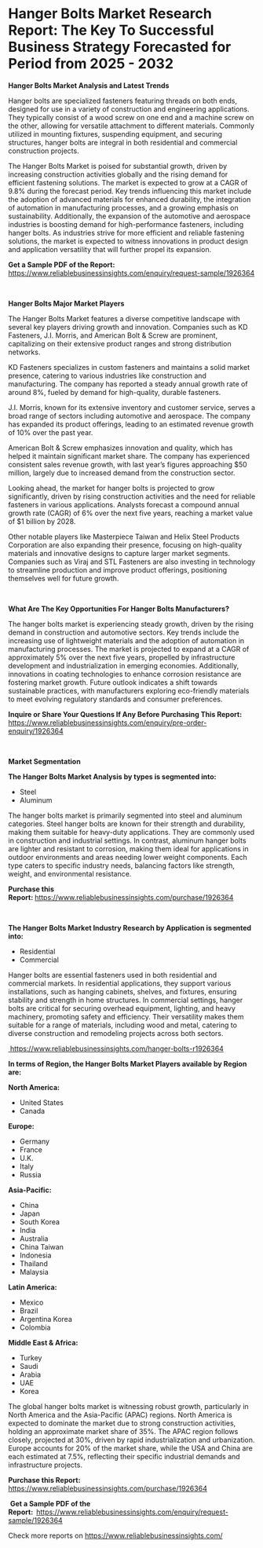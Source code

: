 <p><h1>Hanger Bolts Market Research Report: The Key To Successful Business Strategy Forecasted for Period from 2025 - 2032</h1></p><p><strong>Hanger Bolts Market Analysis and Latest Trends</strong></p>
<p><p>Hanger bolts are specialized fasteners featuring threads on both ends, designed for use in a variety of construction and engineering applications. They typically consist of a wood screw on one end and a machine screw on the other, allowing for versatile attachment to different materials. Commonly utilized in mounting fixtures, suspending equipment, and securing structures, hanger bolts are integral in both residential and commercial construction projects.</p><p>The Hanger Bolts Market is poised for substantial growth, driven by increasing construction activities globally and the rising demand for efficient fastening solutions. The market is expected to grow at a CAGR of 9.8% during the forecast period. Key trends influencing this market include the adoption of advanced materials for enhanced durability, the integration of automation in manufacturing processes, and a growing emphasis on sustainability. Additionally, the expansion of the automotive and aerospace industries is boosting demand for high-performance fasteners, including hanger bolts. As industries strive for more efficient and reliable fastening solutions, the market is expected to witness innovations in product design and application versatility that will further propel its expansion.</p></p>
<p><strong>Get a Sample PDF of the Report:&nbsp;</strong> <a href="https://www.reliablebusinessinsights.com/enquiry/request-sample/1926364?utm_campaign=3148&utm_medium=2&utm_source=Github&utm_content=ia&utm_term=28032025&utm_id=hanger-bolts">https://www.reliablebusinessinsights.com/enquiry/request-sample/1926364</a></p>
<p>&nbsp;</p>
<p><strong>Hanger Bolts Major Market Players</strong></p>
<p><p>The Hanger Bolts Market features a diverse competitive landscape with several key players driving growth and innovation. Companies such as KD Fasteners, J.I. Morris, and American Bolt & Screw are prominent, capitalizing on their extensive product ranges and strong distribution networks. </p><p>KD Fasteners specializes in custom fasteners and maintains a solid market presence, catering to various industries like construction and manufacturing. The company has reported a steady annual growth rate of around 8%, fueled by demand for high-quality, durable fasteners.</p><p>J.I. Morris, known for its extensive inventory and customer service, serves a broad range of sectors including automotive and aerospace. The company has expanded its product offerings, leading to an estimated revenue growth of 10% over the past year.</p><p>American Bolt & Screw emphasizes innovation and quality, which has helped it maintain significant market share. The company has experienced consistent sales revenue growth, with last year’s figures approaching $50 million, largely due to increased demand from the construction sector.</p><p>Looking ahead, the market for hanger bolts is projected to grow significantly, driven by rising construction activities and the need for reliable fasteners in various applications. Analysts forecast a compound annual growth rate (CAGR) of 6% over the next five years, reaching a market value of $1 billion by 2028. </p><p>Other notable players like Masterpiece Taiwan and Helix Steel Products Corporation are also expanding their presence, focusing on high-quality materials and innovative designs to capture larger market segments. Companies such as Viraj and STL Fasteners are also investing in technology to streamline production and improve product offerings, positioning themselves well for future growth.</p></p>
<p>&nbsp;</p>
<p><strong>What Are The Key Opportunities For Hanger Bolts Manufacturers?</strong></p>
<p><p>The hanger bolts market is experiencing steady growth, driven by the rising demand in construction and automotive sectors. Key trends include the increasing use of lightweight materials and the adoption of automation in manufacturing processes. The market is projected to expand at a CAGR of approximately 5% over the next five years, propelled by infrastructure development and industrialization in emerging economies. Additionally, innovations in coating technologies to enhance corrosion resistance are fostering market growth. Future outlook indicates a shift towards sustainable practices, with manufacturers exploring eco-friendly materials to meet evolving regulatory standards and consumer preferences.</p></p>
<p><strong>Inquire or Share Your Questions If Any Before Purchasing This Report:</strong> <a href="https://www.reliablebusinessinsights.com/enquiry/pre-order-enquiry/1926364?utm_campaign=3148&utm_medium=2&utm_source=Github&utm_content=ia&utm_term=28032025&utm_id=hanger-bolts">https://www.reliablebusinessinsights.com/enquiry/pre-order-enquiry/1926364</a></p>
<p>&nbsp;</p>
<p><strong>Market Segmentation</strong></p>
<p><strong>The Hanger Bolts Market Analysis by types is segmented into:</strong></p>
<p><ul><li>Steel</li><li>Aluminum</li></ul></p>
<p><p>The hanger bolts market is primarily segmented into steel and aluminum categories. Steel hanger bolts are known for their strength and durability, making them suitable for heavy-duty applications. They are commonly used in construction and industrial settings. In contrast, aluminum hanger bolts are lighter and resistant to corrosion, making them ideal for applications in outdoor environments and areas needing lower weight components. Each type caters to specific industry needs, balancing factors like strength, weight, and environmental resistance.</p></p>
<p><strong>Purchase this Report:&nbsp;</strong><a href="https://www.reliablebusinessinsights.com/purchase/1926364?utm_campaign=3148&utm_medium=2&utm_source=Github&utm_content=ia&utm_term=28032025&utm_id=hanger-bolts">https://www.reliablebusinessinsights.com/purchase/1926364</a></p>
<p>&nbsp;</p>
<p><strong>The Hanger Bolts Market Industry Research by Application is segmented into:</strong></p>
<p><ul><li>Residential</li><li>Commercial</li></ul></p>
<p><p>Hanger bolts are essential fasteners used in both residential and commercial markets. In residential applications, they support various installations, such as hanging cabinets, shelves, and fixtures, ensuring stability and strength in home structures. In commercial settings, hanger bolts are critical for securing overhead equipment, lighting, and heavy machinery, promoting safety and efficiency. Their versatility makes them suitable for a range of materials, including wood and metal, catering to diverse construction and remodeling projects across both sectors.</p></p>
<p><a href="https://www.reliablebusinessinsights.com/hanger-bolts-r1926364?utm_campaign=3148&utm_medium=2&utm_source=Github&utm_content=ia&utm_term=28032025&utm_id=hanger-bolts">&nbsp;https://www.reliablebusinessinsights.com/hanger-bolts-r1926364</a></p>
<p><strong>In terms of Region, the Hanger Bolts Market Players available by Region are:</strong></p>
<p>
    <p> <strong> North America: </strong>
        <ul>
            <li>United States</li>
            <li>Canada</li>
        </ul>
        </p> 
    <p> <strong> Europe: </strong>
        <ul>
            <li>Germany</li>
            <li>France</li>
            <li>U.K.</li>
            <li>Italy</li>
            <li>Russia</li>
        </ul>
        </p> 
    <p> <strong> Asia-Pacific: </strong>
        <ul>
            <li>China</li>
            <li>Japan</li>
            <li>South Korea</li>
            <li>India</li>
            <li>Australia</li>
            <li>China Taiwan</li>
            <li>Indonesia</li>
            <li>Thailand</li>
            <li>Malaysia</li>
        </ul>
        </p> 
    <p> <strong> Latin America: </strong>
        <ul>
            <li>Mexico</li>
            <li>Brazil</li>
            <li>Argentina Korea</li>
            <li>Colombia</li>
        </ul>
        </p> 
    <p> <strong> Middle East & Africa: </strong>
        <ul>
            <li>Turkey</li>
            <li>Saudi</li>
            <li>Arabia</li>
            <li>UAE</li>
            <li>Korea</li>
        </ul>
    </p>
    </p>
<p><p>The global hanger bolts market is witnessing robust growth, particularly in North America and the Asia-Pacific (APAC) regions. North America is expected to dominate the market due to strong construction activities, holding an approximate market share of 35%. The APAC region follows closely, projected at 30%, driven by rapid industrialization and urbanization. Europe accounts for 20% of the market share, while the USA and China are each estimated at 7.5%, reflecting their specific industrial demands and infrastructure projects.</p></p>
<p><strong>Purchase this Report: </strong><a href="https://www.reliablebusinessinsights.com/purchase/1926364?utm_campaign=3148&utm_medium=2&utm_source=Github&utm_content=ia&utm_term=28032025&utm_id=hanger-bolts">https://www.reliablebusinessinsights.com/purchase/1926364</a></p>
<p>&nbsp;<strong>Get a Sample PDF of the Report:&nbsp;&nbsp;</strong><a href="https://www.reliablebusinessinsights.com/enquiry/request-sample/1926364?utm_campaign=3148&utm_medium=2&utm_source=Github&utm_content=ia&utm_term=28032025&utm_id=hanger-bolts">https://www.reliablebusinessinsights.com/enquiry/request-sample/1926364</a></p>
<p><strong></strong></p>
<p>Check more reports on <a href="https://www.reliablebusinessinsights.com/?utm_campaign=3148&utm_medium=2&utm_source=Github&utm_content=ia&utm_term=28032025&utm_id=hanger-bolts">https://www.reliablebusinessinsights.com/</a></p>
